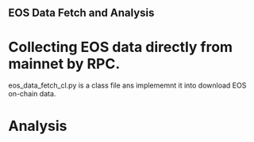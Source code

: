 ## EOS Data Fetch and Analysis
# Collecting EOS data directly from mainnet by RPC. 
eos_data_fetch_cl.py is a class file ans implememnt it into download EOS on-chain data.
# Analysis

